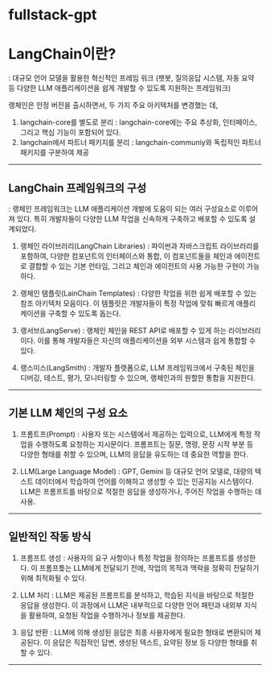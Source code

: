 # fullstack-gpt

# LangChain이란?
: 대규모 언어 모델을 활용한 혁신적인 프레임 워크
(팻봇, 질의응답 시스템, 자동 요약 등 다양한 LLM 애플리케이션을 쉽게 개발할 수 있도록 지원하는 프레임워크)

랭체인은 안정 버전을 출시하면서, 두 가지 주요 아키텍처를 변경했는 데,
1. langchain-core를 별도로 분리 : langchain-core에는 주요 추상화, 인터페이스, 그리고 핵심 기능이 포함되어 있다.
2. langchain에서 파트너 패키지를 분리 : langchain-communiy와 독립적인 파트너 패키지를 구분하여 제공

***
## LangChain 프레임워크의 구성
: 랭체인 프레임워크는 LLM 애플리케이션 개발에 도움이 되는 여러 구성요소로 이루어져 있다. 특히 개발자들이 다양한 LLM 작업을 신속하게 구축하고 배포할 수 있도록 설계되었다.

1. 랭체인 라이브러리(LangChain Libraries) : 파이썬과 자바스크립트 라이브러리를 포함하여, 다양한 컴포넌트의 인터페이스와 통합, 이 컴포넌트들을 체인과 에이전트로 결합할 수 있는 기본 런타임, 그리고 체인과 에이전트의 사용 가능한 구현이 가능하다.

2. 랭체인 탬플릿(LainChain Templates) : 다양한 작업을 위한 쉽게 배포할 수 있는 참조 아키텍처 모음이다. 이 템플릿은 개발자들이 특정 작업에 맞춰 빠르게 애플리케이션을 구축할 수 있도록 돕는다.

3. 랭서브(LangServe) : 랭체인 체인을 REST API로 배포할 수 있게 하는 라이브러리이다. 이를 통해 개발자들은 자신의 애플리케이션을 외부 시스템과 쉽게 통합할 수 있다.

4. 랭스미스(LangSmith) : 개발자 플랫폼으로, LLM 프레임워크에서 구축된 체인을 디버깅, 테스트, 평가, 모니터링할 수 있으며, 랭체인과의 원할한 통합을 지원한다.

***
## 기본 LLM 체인의 구성 요소

1. 프롬트프(Prompt) : 사용자 또는 시스템에서 제공하는 입력으로, LLM에게 특정 작업을 수행하도록 요청하는 지시문이다. 프롬프트는 질문, 명령, 문장 시작 부분 등 다양한 형태를 취할 수 있으며, LLM의 응답을 유도하는 데 중요한 역할을 한다.

2. LLM(Large Language Model) : GPT, Gemini 등 대규모 언어 모델로, 대량의 텍스트 데이터에서 학습하여 언어를 이해하고 생성할 수 있는 인공지능 시스템이다. LLM은 프롬프트를 바탕으로 적절한 응답을 생성하거나, 주어진 작업을 수행하는 데 사용.

***
## 일반적인 작동 방식

1. 프롬프트 생성 : 사용자의 요구 사항이나 특정 작업을 정의하는 프롬프트를 생성한다. 이 프롬프틎는 LLM에게 전달되기 전에, 작업의 목적과 맥락을 정확히 전달하기 위해 최적화될 수 있다.

2. LLM 처리 : LLM은 제공된 프롬프트를 분석하고, 학습된 지식을 바탕으로 적절한 응답을 생성한다. 이 과정에서 LLM은 내부적으로 다양한 언어 패턴과 내외부 지식을 활용하여, 요청된 작업을 수행하거나 정보를 제공한다.

3. 응답 반환 : LLM에 의해 생성된 응답은 최종 사용자에게 필요한 형태로 변환되어 제공된다. 이 응답은 직접적인 답변, 생성된 텍스트, 요약된 정보 등 다양한 형태를 취할 수 있다.

***


